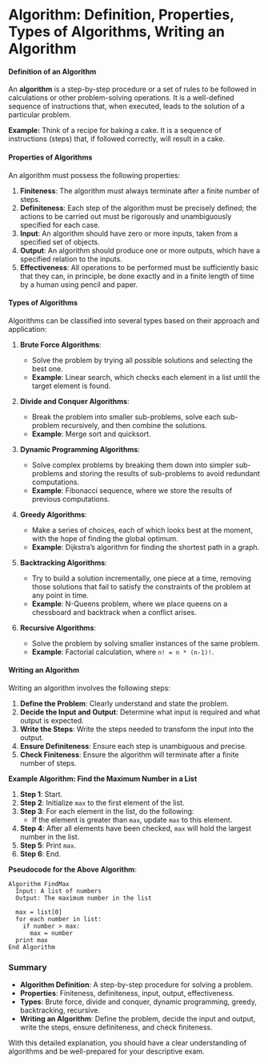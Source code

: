# Algorithm: Definition, Properties, Types of Algorithms, Writing an Algorithm

#### Definition of an Algorithm
An **algorithm** is a step-by-step procedure or a set of rules to be followed in calculations or other problem-solving operations. It is a well-defined sequence of instructions that, when executed, leads to the solution of a particular problem.

**Example:**
Think of a recipe for baking a cake. It is a sequence of instructions (steps) that, if followed correctly, will result in a cake.

#### Properties of Algorithms
An algorithm must possess the following properties:

1. **Finiteness**: The algorithm must always terminate after a finite number of steps.
2. **Definiteness**: Each step of the algorithm must be precisely defined; the actions to be carried out must be rigorously and unambiguously specified for each case.
3. **Input**: An algorithm should have zero or more inputs, taken from a specified set of objects.
4. **Output**: An algorithm should produce one or more outputs, which have a specified relation to the inputs.
5. **Effectiveness**: All operations to be performed must be sufficiently basic that they can, in principle, be done exactly and in a finite length of time by a human using pencil and paper.

#### Types of Algorithms
Algorithms can be classified into several types based on their approach and application:

1. **Brute Force Algorithms**:
   - Solve the problem by trying all possible solutions and selecting the best one.
   - **Example**: Linear search, which checks each element in a list until the target element is found.

2. **Divide and Conquer Algorithms**:
   - Break the problem into smaller sub-problems, solve each sub-problem recursively, and then combine the solutions.
   - **Example**: Merge sort and quicksort.

3. **Dynamic Programming Algorithms**:
   - Solve complex problems by breaking them down into simpler sub-problems and storing the results of sub-problems to avoid redundant computations.
   - **Example**: Fibonacci sequence, where we store the results of previous computations.

4. **Greedy Algorithms**:
   - Make a series of choices, each of which looks best at the moment, with the hope of finding the global optimum.
   - **Example**: Dijkstra’s algorithm for finding the shortest path in a graph.

5. **Backtracking Algorithms**:
   - Try to build a solution incrementally, one piece at a time, removing those solutions that fail to satisfy the constraints of the problem at any point in time.
   - **Example**: N-Queens problem, where we place queens on a chessboard and backtrack when a conflict arises.

6. **Recursive Algorithms**:
   - Solve the problem by solving smaller instances of the same problem.
   - **Example**: Factorial calculation, where `n! = n * (n-1)!`.

#### Writing an Algorithm
Writing an algorithm involves the following steps:

1. **Define the Problem**: Clearly understand and state the problem.
2. **Decide the Input and Output**: Determine what input is required and what output is expected.
3. **Write the Steps**: Write the steps needed to transform the input into the output.
4. **Ensure Definiteness**: Ensure each step is unambiguous and precise.
5. **Check Finiteness**: Ensure the algorithm will terminate after a finite number of steps.

**Example Algorithm: Find the Maximum Number in a List**

1. **Step 1**: Start.
2. **Step 2**: Initialize `max` to the first element of the list.
3. **Step 3**: For each element in the list, do the following:
   - If the element is greater than `max`, update `max` to this element.
4. **Step 4**: After all elements have been checked, `max` will hold the largest number in the list.
5. **Step 5**: Print `max`.
6. **Step 6**: End.

**Pseudocode for the Above Algorithm**:

```
Algorithm FindMax
  Input: A list of numbers
  Output: The maximum number in the list

  max = list[0]
  for each number in list:
    if number > max:
      max = number
  print max
End Algorithm
```

### Summary
- **Algorithm Definition**: A step-by-step procedure for solving a problem.
- **Properties**: Finiteness, definiteness, input, output, effectiveness.
- **Types**: Brute force, divide and conquer, dynamic programming, greedy, backtracking, recursive.
- **Writing an Algorithm**: Define the problem, decide the input and output, write the steps, ensure definiteness, and check finiteness.

With this detailed explanation, you should have a clear understanding of algorithms and be well-prepared for your descriptive exam.